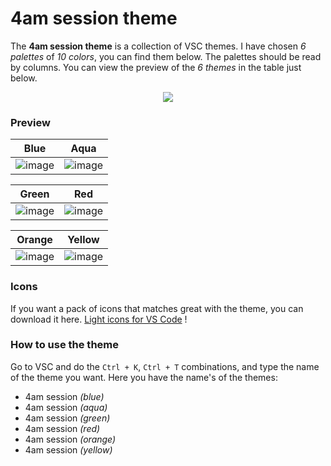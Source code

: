 # 4am session theme

The **4am session theme** is a collection of VSC themes. I have chosen *6 palettes* of *10 colors*, you can find them below. The palettes should be read by columns. You can view the preview of the *6 themes* in the table just below.

<p align="center"><img src="https://user-images.githubusercontent.com/73474137/194851524-3543d12a-64dc-4782-9ac2-05b5affb1f84.png"></p>

### Preview

| Blue | Aqua |
| - | - |
| ![image](https://user-images.githubusercontent.com/73474137/194817284-520474cd-3b18-4f5e-baca-8e11d1c79e07.png) | ![image](https://user-images.githubusercontent.com/73474137/194822443-65259bd0-06b8-4755-9ad1-2837c1002b3b.png) |

| Green | Red |
| - | - |
| ![image](https://user-images.githubusercontent.com/73474137/194836873-5074dabd-01d4-477b-a105-78c829822868.png) | ![image](https://user-images.githubusercontent.com/73474137/194842413-f3e6e3a3-18b0-4bd1-840d-eaa1558148b5.png) |

| Orange | Yellow |
| - | - |
| ![image](https://user-images.githubusercontent.com/73474137/194849201-543baaca-90d5-478c-ae89-125bd9a99bac.png) | ![image](https://user-images.githubusercontent.com/73474137/194850771-e3b8e6d8-86d6-4b4b-8163-68a61c02b438.png) |

### Icons 

If you want a pack of icons that matches great with the theme, you can download it here. [Light icons for VS Code](https://marketplace.visualstudio.com/items?itemName=4Themes.Light-icons) !

### How to use the theme

Go to VSC and do the `Ctrl + K`, `Ctrl + T` combinations, and type the name of the theme you want. Here you have the name's of the themes:

- 4am session *(blue)*
- 4am session *(aqua)*
- 4am session *(green)*
- 4am session *(red)*
- 4am session *(orange)*
- 4am session *(yellow)*
